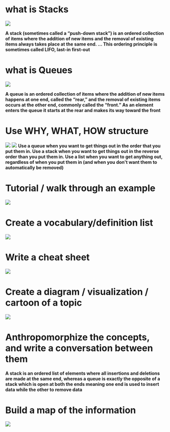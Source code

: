 # what is Stacks

![](https://slideplayer.com/slide/4940702/16/images/3/What+is+a+stack+A+stack+is+a+data+structure+that+keeps+objects+in+Last-In-First-Out+%28LIFO%29+order.+Objects+are+added+to+the+top+of+the+stack..jpg)

**A stack (sometimes called a “push-down stack”) is an ordered collection of items where the addition of new items and the removal of existing items always takes place at the same end. ... This ordering principle is sometimes called LIFO, last-in first-out**

# what is Queues

![](https://www.studytonight.com/data-structures/images/introduction-to-queue.png)

**A queue is an ordered collection of items where the addition of new items happens at one end, called the “rear,” and the removal of existing items occurs at the other end, commonly called the “front.” As an element enters the queue it starts at the rear and makes its way toward the front**

# Use WHY, WHAT, HOW structure
![](https://www.andrew.cmu.edu/course/15-121/lectures/Stacks%20and%20Queues/pix/stack_abstraction1.bmp)
![](https://media.geeksforgeeks.org/wp-content/cdn-uploads/Stack-Queue.png)
**Use a queue when you want to get things out in the order that you put them in. Use a stack when you want to get things out in the reverse order than you put them in. Use a list when you want to get anything out, regardless of when you put them in (and when you don't want them to automatically be removed)**

# Tutorial / walk through an example

![](https://construct-static.com/images/v930/uploads/articleuploadobject/0/images/16975/picture1-3.png)

# Create a vocabulary/definition list
![](https://slideplayer.com/1607258/5/images/slide_1.jpg)


# Write a cheat sheet

![](https://introcs.cs.princeton.edu/java/43stack/images/linked-list-insert.png)

# Create a diagram / visualization / cartoon of a topic
![](https://visualgo.net/img/stack_illustration.png)

# Anthropomorphize the concepts, and write a conversation between them

**A stack is an ordered list of elements where all insertions and deletions are made at the same end, whereas a queue is exactly the opposite of a stack which is open at both the ends meaning one end is used to insert data while the other to remove data**


# Build a map of the information

![](https://miro.medium.com/max/1025/0*vlO53KXIZb92-iTN.png)



